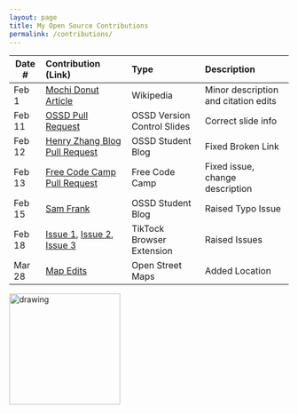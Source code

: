 ```yaml
---
layout: page
title: My Open Source Contributions
permalink: /contributions/
---
```


<!--
Type of the contribution should be "Wikipedia edit", "OpenStreet Map feature", "Documentation", "Course website", "Blog",
"Browser Add-on", etc.

The description should include a brief summary of what you did.

The link should bring us to a public page that shows your contribution. 

Replace the first row with your own contribution. 

-->





| Date #       | Contribution (Link)  | Type  | Description |
|---|:---|:---|:---|
| Feb 1 | [Mochi Donut Article](https://en.wikipedia.org/w/index.php?title=Mochi_donut&oldid=1201970863) | Wikipedia | Minor description and citation edits |
| Feb 11 | [OSSD Pull Request](https://github.com/joannakl/ossd/pull/89) | OSSD Version Control Slides | Correct slide info |
| Feb 12 | [Henry Zhang Blog Pull Request](https://github.com/ossd-s24/nrezhang-weekly/pull/1) | OSSD Student Blog | Fixed Broken Link |
| Feb 13 | [Free Code Camp Pull Request](https://github.com/freeCodeCamp/freeCodeCamp/pull/53693) | Free Code Camp | Fixed issue, change description |
| Feb 15 | [Sam Frank](https://github.com/ossd-s24/SamFrank234-weekly/issues/1) | OSSD Student Blog | Raised Typo Issue |
| Feb 18 | [Issue 1](https://github.com/ossd-s24/TikTock/issues/11), [Issue 2](https://github.com/ossd-s24/TikTock/issues/12), [Issue 3](https://github.com/ossd-s24/TikTock/issues/13) | TikTock Browser Extension | Raised Issues |
| Mar 28 | [Map Edits](https://www.openstreetmap.org/user/Bagelthebeagle/history#map=19/40.73327/-73.98760) | Open Street Maps | Added Location |


<img src="/gboeker-weekly/images/Untitled_Artwork 2.png" alt="drawing" width="200"/>
